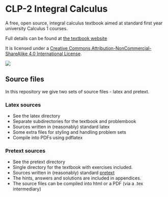 # CLP-2 Integral Calculus
A free, open source, integral calculus textbook aimed at standard first year university Calculus 1 courses.

Full details can be found at [the textbook website](http://www.math.ubc.ca/~CLP/index.html)

It is licensed under a [Creative Commons Attribution-NonCommercial-ShareAlike 4.0 International License](https://creativecommons.org/licenses/by-nc-sa/4.0/).

<img src="https://i.creativecommons.org/l/by-nc-sa/4.0/88x31.png" />


## Source files 
In this repository we give two sets of source files - latex and pretext.

### Latex sources
* See the latex directory
* Separate subdirectories for the textbook and problembook
* Sources written in (reasonably) standard latex
* Some extra files for styling and handling problem sets
* Compile into PDFs using pdflatex

### Pretext sources
* See the pretext directory
* Single directory for the textbook with exercises included.
* Sources written in (reasonably) standard [pretext](https://pretextbook.org/)
* The hints, answers and solutions are included in appendices.
* The source files can be compiled into html or a PDF (via a .tex intermediary)

